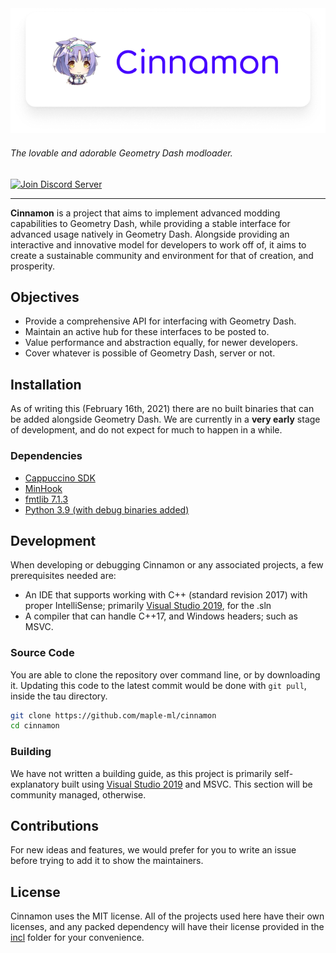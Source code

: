 <div align="center">
	<img src="https://github.com/maple-ml/cinnamon/blob/master/assets/banner-main.png?raw=true">
</div>

###### The lovable and adorable Geometry Dash modloader.

<div>
    <a href="https://discord.gg/jHWE33TkJb"><img src="https://canary.discordapp.com/api/guilds/810630217605054474/widget.png?style=shield" alt="Join Discord Server"/></a>
</div>

----

**Cinnamon** is a project that aims to implement advanced modding capabilities to Geometry Dash, while providing a stable interface for advanced usage natively in Geometry Dash. Alongside providing an interactive and innovative model for developers to work off of, it aims to create a sustainable community and environment for that of creation, and prosperity.

## Objectives
* Provide a comprehensive API for interfacing with Geometry Dash.
* Maintain an active hub for these interfaces to be posted to.
* Value performance and abstraction equally, for newer developers.
* Cover whatever is possible of Geometry Dash, server or not.

## Installation
As of writing this (February 16th, 2021) there are no built binaries that can be added alongside Geometry Dash. We are currently in a **very early** stage of development, and do not expect for much to happen in a while.

### Dependencies
* [Cappuccino SDK](https://github.com/AndreNIH/CappuccinoSDK)
* [MinHook](https://github.com/TsudaKageyu/minhook/)
* [fmtlib 7.1.3](https://github.com/fmtlib/fmt)
* [Python 3.9 (with debug binaries added)](https://www.python.org/downloads/)

## Development
When developing or debugging Cinnamon or any associated projects, a few prerequisites needed are:
* An IDE that supports working with C++ (standard revision 2017) with proper IntelliSense; primarily [Visual Studio 2019](https://visualstudio.microsoft.com/vs/), for the .sln
* A compiler that can handle C++17, and Windows headers; such as MSVC.

### Source Code
You are able to clone the repository over command line, or by downloading it. Updating this code to the latest commit would be done with `git pull`, inside the tau directory.
```sh
git clone https://github.com/maple-ml/cinnamon
cd cinnamon
```

### Building
We have not written a building guide, as this project is primarily self-explanatory built using [Visual Studio 2019](https://visualstudio.microsoft.com/vs/) and MSVC.
This section will be community managed, otherwise.

## Contributions

For new ideas and features, we would prefer for you to write an issue before trying to add it to show the maintainers.

## License
Cinnamon uses the MIT license. All of the projects used here have their own licenses, and any packed dependency will have their license provided in the [incl](https://github.com/maple-ml/cinnamon/tree/master/incl) folder for your convenience.